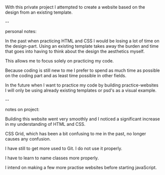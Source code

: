 With this private project I attempted to create a website
based on the design from an existing template.

--

personal notes:

In the past when practicing HTML and CSS I would be losing
a lot of time on the design-part. Using an existing template
takes away the burden and time that goes into having to 
think about the design the aesthetics myself.  

This allows me to focus solely on practicing my code.

Because coding is still new to me I prefer to spend as much 
time as possible on the coding part and as least time possible
in other fields.

In the future when I want to practice my code by building
practice-websites I will only be using already existing
templates or psd's as a visual example.

--

notes on project:

Building this website went very smoothly and I noticed
a significant increase in my understanding of HTML and CSS.

CSS Grid, which has been a bit confusing to me in the past, 
no longer causes any confusion.

I have still to get more used to Git. I do not use it properly.

I have to learn to name classes more properly.

I intend on making a few more practise websites before 
starting javaScript.
